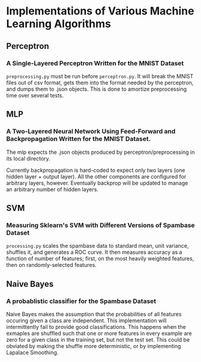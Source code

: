 # Implementations of Various Machine Learning Algorithms

## Perceptron
### A Single-Layered Perceptron Written for the MNIST Dataset
`preprocessing.py` must be run before `perceptron.py`. It will break the MNIST files out of csv format,
gets them into the format needed by the perceptron, and dumps them to .json objects. This is done to 
amortize preprocessing time over several tests.

## MLP
### A Two-Layered Neural Network Using Feed-Forward and Backpropagation Written for the MNIST Dataset.
The mlp expects the .json objects produced by perceptron/preprocessing in its local directory.

Currently backpropagation is hard-coded to expect only two layers (one hidden layer + output layer). 
All the other components are configured for arbitrary layers, however. Eventually backprop will be
updated to manage an arbitrary number of hidden layers.

## SVM
### Measuring Sklearn's SVM with Different Versions of Spambase Dataset
`processing.py` scales the spambase data to standard mean, unit variance, shuffles it, and generates a ROC curve.
It then measures accuracy as a function of number of features; first, on the most heavily weighted features, then
on randomly-selected features.

## Naive Bayes
### A probablistic classifier for the Spambase Dataset
Naive Bayes makes the assumption that the probabilities of all features occuring given a class are independent.
This implementation will intermittently fail to provide good classifications. This happens when the exmaples
are shuffled such that one or more features in every example are zero for a given class in the training set, but
not the test set. This could be obviated by making the shuffle more deterministic, or by implementing Lapalace
Smoothing.
